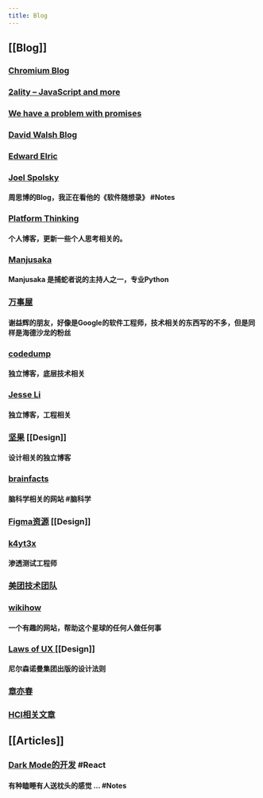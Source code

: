 ```yaml
---
title: Blog
---
```


## [[Blog]]
### [Chromium Blog](https://blog.chromium.org/)
### [2ality – JavaScript and more](https://2ality.com/)
### [We have a problem with promises](https://pouchdb.com/2015/05/18/we-have-a-problem-with-promises.html)
### [David Walsh Blog ](https://davidwalsh.name/)
### [Edward Elric](https://edward40.com/)
### [Joel Spolsky](https://www.joelonsoftware.com/)
#### 周思博的Blog，我正在看他的《软件随想录》 #Notes
### [Platform Thinking](https://pt.plus/)
#### 个人博客，更新一些个人思考相关的。
### [Manjusaka](https://manjusaka.itscoder.com/)
#### Manjusaka 是捕蛇者说的主持人之一，专业Python
### [万事屋](https://tcya.xyz/)
#### 谢益辉的朋友，好像是Google的软件工程师，技术相关的东西写的不多，但是同样是海德沙龙的粉丝
### [codedump](https://www.codedump.info/)
#### 独立博客，底层技术相关
### [Jesse Li](https://blog.jse.li/)
#### 独立博客，工程相关
### [坚果](https://pandaqr.github.io/) [[Design]]
#### 设计相关的独立博客
### [brainfacts](https://www.brainfacts.org/)
#### 脑科学相关的网站 #脑科学
### [Figma资源](https://figma.cool/) [[Design]]
### [k4yt3x](https://k4yt3x.com/about/)
#### 渗透测试工程师
### [美团技术团队](https://tech.meituan.com/)
### [wikihow](https://zh.wikihow.com/%E9%A6%96%E9%A1%B5)
#### 一个有趣的网站，帮助这个星球的任何人做任何事
### [Laws of UX ](https://lawsofux.com/) [[Design]]
#### 尼尔森诺曼集团出版的设计法则
### [章亦春](https://blog.openresty.com.cn/cn/authors/%E7%AB%A0%E4%BA%A6%E6%98%A5/)
### [HCI相关文章](https://www.douban.com/group/topic/121060767/?dt_dapp=1)
## [[Articles]]
### [Dark Mode的开发](https://edward40.com/a-guide-to-building-a-personal-website-with-gatsby)  #React
#### 有种瞌睡有人送枕头的感觉 ...  #Notes
